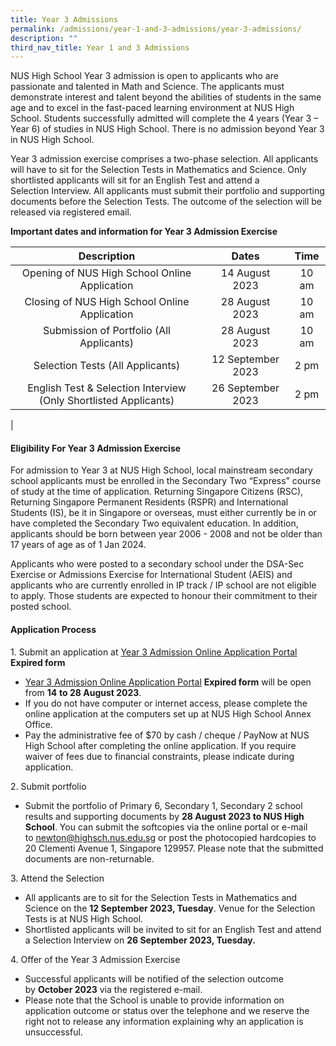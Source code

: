 ```yaml
---
title: Year 3 Admissions
permalink: /admissions/year-1-and-3-admissions/year-3-admissions/
description: ""
third_nav_title: Year 1 and 3 Admissions
---
```

NUS High School Year 3 admission is open to applicants who are passionate and talented in Math and Science. The applicants must demonstrate interest and talent beyond the abilities of students in the same age and to excel in the fast-paced learning environment at NUS High School. Students successfully admitted will complete the 4 years (Year 3 – Year 6) of studies in NUS High School. There is no admission beyond Year 3 in NUS High School.

Year 3 admission exercise comprises a two-phase selection. All applicants will have to sit for the Selection Tests in Mathematics and Science. Only shortlisted applicants will sit for an English Test and attend a Selection Interview. All applicants must submit their portfolio and supporting documents before the Selection Tests. The outcome of the selection will be released via registered email.

**Important dates and information for Year 3 Admission Exercise**

| Description | Dates | Time |
|:---:|:---:|:---:|
| Opening of NUS High School Online Application | 14 August 2023 | 10 am |
| Closing of NUS High School Online Application | 28 August 2023 | 10 am |
| Submission of Portfolio (All Applicants) | 28 August 2023 | 10 am |
| Selection Tests (All Applicants) | 12 September 2023 | 2 pm |
|  English Test & Selection Interview (Only Shortlisted Applicants) | 26 September 2023 |  2 pm |
|

#### **Eligibility For Year 3 Admission Exercise**
For admission to Year 3 at NUS High School, local mainstream secondary school applicants must be enrolled in the Secondary Two “Express” course of study at the time of application. Returning Singapore Citizens (RSC), Returning Singapore Permanent Residents (RSPR) and International Students (IS), be it in Singapore or overseas, must either currently be in or have completed the Secondary Two equivalent education. In addition, applicants should be born between year 2006 - 2008 and not be older than 17 years of age as of 1 Jan 2024.

Applicants who were posted to a secondary school under the DSA-Sec Exercise or Admissions Exercise for International Student (AEIS) and applicants who are currently enrolled in IP track / IP school are not eligible to apply. Those students are expected to honour their commitment to their posted school.

#### **Application Process**
1\. Submit an application at [Year 3 Admission Online Application Portal](https://form.gov.sg/61b07c1cfef0530013c85b9b) **Expired form**

*   [Year 3 Admission Online Application Portal](https://form.gov.sg/61b07c1cfef0530013c85b9b) **Expired form** will be open from **14** **to 28 August 2023**.
*   If you do not have computer or internet access, please complete the online application at the computers set up at NUS High School Annex Office.
*   Pay the administrative fee of $70 by cash / cheque / PayNow at NUS High School after completing the online application. If you require waiver of fees due to financial constraints, please indicate during application.

2\. Submit portfolio
*   Submit the portfolio of Primary 6, Secondary 1, Secondary 2 school results and supporting documents by **28 August 2023 to NUS High School**. You can submit the softcopies via the online portal or e-mail to newton@highsch.nus.edu.sg or post the photocopied hardcopies to 20 Clementi Avenue 1, Singapore 129957. Please note that the submitted documents are non-returnable.

3\. Attend the Selection
*   All applicants are to sit for the Selection Tests in Mathematics and Science on the **12 September 2023, Tuesday**. Venue for the Selection Tests is at NUS High School.
*   Shortlisted applicants will be invited to sit for an English Test and attend a Selection Interview on **26 September 2023, Tuesday.**

4\. Offer of the Year 3 Admission Exercise
*   Successful applicants will be notified of the selection outcome by **October 2023** via the registered e-mail.
*   Please note that the School is unable to provide information on application outcome or status over the telephone and we reserve the right not to release any information explaining why an application is unsuccessful.